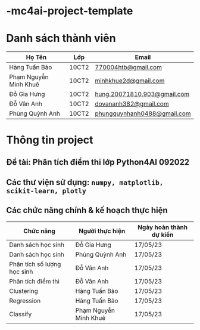 # -mc4ai-project-template
# Danh sách thành viên
Họ Tên|Lớp|Email
-|-|-
Hàng Tuấn Bảo|10CT2|770004htb@gmail.com
Phạm Nguyễn Minh Khuê|10CT2|minhkhue2d@gmail.com
Đỗ Gia Hưng|10CT2|hung.20071810.903@gmail.com
Đỗ Vân Anh|10CT2|dovananh382@gmail.com
Phùng Quỳnh Anh|10CT2|phungquynhanh0488@gmail.com

# Thông tin project
## Đề tài: Phân tích điểm thi lớp Python4AI 092022
## Các thư viện sử dụng: `numpy, matplotlib, scikit-learn, plotly`

## Các chức năng chính & kế hoạch thực hiện

Chức năng|Người thực hiện|Ngày hoàn thành dự kiến
-|-|-
Danh sách học sinh|Đỗ Gia Hưng|17/05/23
Danh sách học sinh|Phùng Quỳnh Anh|17/05/23
Phân tích số lượng học sinh|Đỗ Vân Anh|17/05/23
Phân tích điểm thi|Đỗ Vân Anh|17/05/23
Clustering|Hàng Tuấn Bảo|17/05/23
Regression|Hàng Tuấn Bảo|17/05/23
Classify|Phạm Nguyễn Minh Khuê|17/05/23
